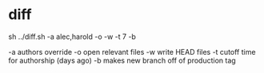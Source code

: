 diff
====

sh ../diff.sh -a alec,harold -o -w -t 7 -b

-a authors override
-o open relevant files
-w write HEAD files
-t cutoff time for authorship (days ago)
-b makes new branch off of production tag
